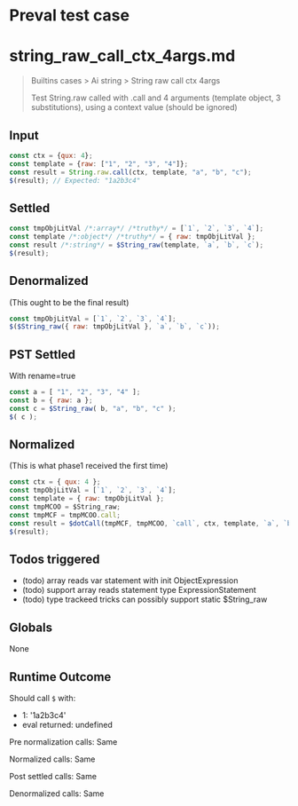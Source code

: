 # Preval test case

# string_raw_call_ctx_4args.md

> Builtins cases > Ai string > String raw call ctx 4args
>
> Test String.raw called with .call and 4 arguments (template object, 3 substitutions), using a context value (should be ignored)

## Input

`````js filename=intro
const ctx = {qux: 4};
const template = {raw: ["1", "2", "3", "4"]};
const result = String.raw.call(ctx, template, "a", "b", "c");
$(result); // Expected: "1a2b3c4"
`````


## Settled


`````js filename=intro
const tmpObjLitVal /*:array*/ /*truthy*/ = [`1`, `2`, `3`, `4`];
const template /*:object*/ /*truthy*/ = { raw: tmpObjLitVal };
const result /*:string*/ = $String_raw(template, `a`, `b`, `c`);
$(result);
`````


## Denormalized
(This ought to be the final result)

`````js filename=intro
const tmpObjLitVal = [`1`, `2`, `3`, `4`];
$($String_raw({ raw: tmpObjLitVal }, `a`, `b`, `c`));
`````


## PST Settled
With rename=true

`````js filename=intro
const a = [ "1", "2", "3", "4" ];
const b = { raw: a };
const c = $String_raw( b, "a", "b", "c" );
$( c );
`````


## Normalized
(This is what phase1 received the first time)

`````js filename=intro
const ctx = { qux: 4 };
const tmpObjLitVal = [`1`, `2`, `3`, `4`];
const template = { raw: tmpObjLitVal };
const tmpMCOO = $String_raw;
const tmpMCF = tmpMCOO.call;
const result = $dotCall(tmpMCF, tmpMCOO, `call`, ctx, template, `a`, `b`, `c`);
$(result);
`````


## Todos triggered


- (todo) array reads var statement with init ObjectExpression
- (todo) support array reads statement type ExpressionStatement
- (todo) type trackeed tricks can possibly support static $String_raw


## Globals


None


## Runtime Outcome


Should call `$` with:
 - 1: '1a2b3c4'
 - eval returned: undefined

Pre normalization calls: Same

Normalized calls: Same

Post settled calls: Same

Denormalized calls: Same
